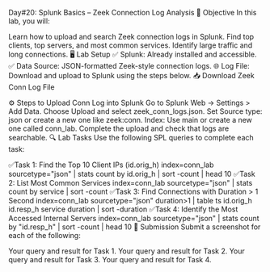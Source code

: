 Day#20: Splunk Basics – Zeek Connection Log Analysis
🎯 Objective
In this lab, you will:

Learn how to upload and search Zeek connection logs in Splunk.
Find top clients, top servers, and most common services.
Identify large traffic and long connections.
🖥️ Lab Setup
✅ Splunk: Already installed and accessible.
✅ Data Source: JSON-formatted Zeek-style connection logs.
🌐 Log File: Download and upload to Splunk using the steps below.
📥 Download Zeek Conn Log File

⚙️ Steps to Upload Conn Log into Splunk
Go to Splunk Web → Settings > Add Data.
Choose Upload and select zeek_conn_logs.json.
Set Source type: json or create a new one like zeek:conn.
Index: Use main or create a new one called conn_lab.
Complete the upload and check that logs are searchable.
🔍 Lab Tasks
Use the following SPL queries to complete each task:

✅Task 1: Find the Top 10 Client IPs (id.orig_h)
index=conn_lab sourcetype="json"
| stats count by id.orig_h
| sort -count
| head 10
✅Task 2: List Most Common Services
index=conn_lab sourcetype="json"
| stats count by service
| sort -count
✅Task 3: Find Connections with Duration > 1 Second
index=conn_lab sourcetype="json" duration>1
| table ts id.orig_h id.resp_h service duration
| sort -duration
✅Task 4: Identify the Most Accessed Internal Servers
index=conn_lab sourcetype="json"
| stats count by "id.resp_h"
| sort -count
| head 10
📸 Submission
Submit a screenshot for each of the following:

Your query and result for Task 1.
Your query and result for Task 2.
Your query and result for Task 3.
Your query and result for Task 4.
